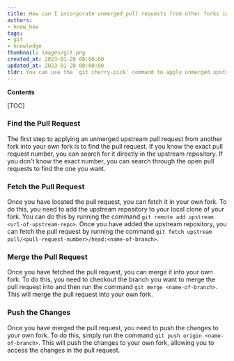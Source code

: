 ```yaml
---
title: How can I incorporate unmerged pull requests from other forks into my own fork?
authors:
- know_how
tags:
- git
- knowledge
thumbnail: images/git.png
created_at: 2023-01-28 00:00:00
updated_at: 2023-01-28 00:00:00
tldr: You can use the `git cherry-pick` command to apply unmerged upstream pull requests from other forks into your fork.
---
```


**Contents**

[TOC]

### Find the Pull Request

The first step to applying an unmerged upstream pull request from another fork into your own fork is to find the pull request. If you know the exact pull request number, you can search for it directly in the upstream repository. If you don't know the exact number, you can search through the open pull requests to find the one you want.

### Fetch the Pull Request

Once you have located the pull request, you can fetch it in your own fork. To do this, you need to add the upstream repository to your local clone of your fork. You can do this by running the command `git remote add upstream <url-of-upstream-repo>`. Once you have added the upstream repository, you can fetch the pull request by running the command `git fetch upstream pull/<pull-request-number>/head:<name-of-branch>`.

### Merge the Pull Request

Once you have fetched the pull request, you can merge it into your own fork. To do this, you need to checkout the branch you want to merge the pull request into and then run the command `git merge <name-of-branch>`. This will merge the pull request into your own fork.

### Push the Changes

Once you have merged the pull request, you need to push the changes to your own fork. To do this, simply run the command `git push origin <name-of-branch>`. This will push the changes to your own fork, allowing you to access the changes in the pull request.

